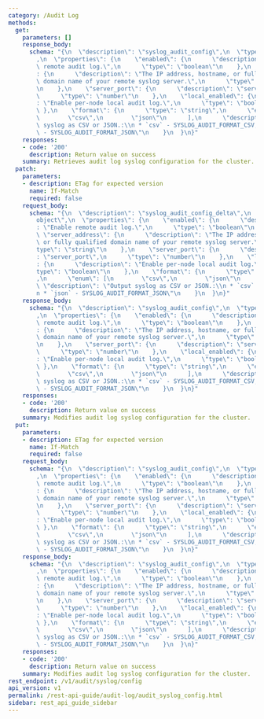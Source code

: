 ```yaml
---
category: /Audit Log
methods:
  get:
    parameters: []
    response_body:
      schema: "{\n  \"description\": \"syslog_audit_config\",\n  \"type\": \"object\"\
        ,\n  \"properties\": {\n    \"enabled\": {\n      \"description\": \"Enable\
        \ remote audit log.\",\n      \"type\": \"boolean\"\n    },\n    \"server_address\"\
        : {\n      \"description\": \"The IP address, hostname, or fully qualified\
        \ domain name of your remote syslog server.\",\n      \"type\": \"string\"\
        \n    },\n    \"server_port\": {\n      \"description\": \"server_port\",\n\
        \      \"type\": \"number\"\n    },\n    \"local_enabled\": {\n      \"description\"\
        : \"Enable per-node local audit log.\",\n      \"type\": \"boolean\"\n   \
        \ },\n    \"format\": {\n      \"type\": \"string\",\n      \"enum\": [\n\
        \        \"csv\",\n        \"json\"\n      ],\n      \"description\": \"Output\
        \ syslog as CSV or JSON.:\\n * `csv` - SYSLOG_AUDIT_FORMAT_CSV,\\n * `json`\
        \ - SYSLOG_AUDIT_FORMAT_JSON\"\n    }\n  }\n}"
    responses:
    - code: '200'
      description: Return value on success
    summary: Retrieves audit log syslog configuration for the cluster.
  patch:
    parameters:
    - description: ETag for expected version
      name: If-Match
      required: false
    request_body:
      schema: "{\n  \"description\": \"syslog_audit_config_delta\",\n  \"type\": \"\
        object\",\n  \"properties\": {\n    \"enabled\": {\n      \"description\"\
        : \"Enable remote audit log.\",\n      \"type\": \"boolean\"\n    },\n   \
        \ \"server_address\": {\n      \"description\": \"The IP address, hostname,\
        \ or fully qualified domain name of your remote syslog server.\",\n      \"\
        type\": \"string\"\n    },\n    \"server_port\": {\n      \"description\"\
        : \"server_port\",\n      \"type\": \"number\"\n    },\n    \"local_enabled\"\
        : {\n      \"description\": \"Enable per-node local audit log.\",\n      \"\
        type\": \"boolean\"\n    },\n    \"format\": {\n      \"type\": \"string\"\
        ,\n      \"enum\": [\n        \"csv\",\n        \"json\"\n      ],\n     \
        \ \"description\": \"Output syslog as CSV or JSON.:\\n * `csv` - SYSLOG_AUDIT_FORMAT_CSV,\\\
        n * `json` - SYSLOG_AUDIT_FORMAT_JSON\"\n    }\n  }\n}"
    response_body:
      schema: "{\n  \"description\": \"syslog_audit_config\",\n  \"type\": \"object\"\
        ,\n  \"properties\": {\n    \"enabled\": {\n      \"description\": \"Enable\
        \ remote audit log.\",\n      \"type\": \"boolean\"\n    },\n    \"server_address\"\
        : {\n      \"description\": \"The IP address, hostname, or fully qualified\
        \ domain name of your remote syslog server.\",\n      \"type\": \"string\"\
        \n    },\n    \"server_port\": {\n      \"description\": \"server_port\",\n\
        \      \"type\": \"number\"\n    },\n    \"local_enabled\": {\n      \"description\"\
        : \"Enable per-node local audit log.\",\n      \"type\": \"boolean\"\n   \
        \ },\n    \"format\": {\n      \"type\": \"string\",\n      \"enum\": [\n\
        \        \"csv\",\n        \"json\"\n      ],\n      \"description\": \"Output\
        \ syslog as CSV or JSON.:\\n * `csv` - SYSLOG_AUDIT_FORMAT_CSV,\\n * `json`\
        \ - SYSLOG_AUDIT_FORMAT_JSON\"\n    }\n  }\n}"
    responses:
    - code: '200'
      description: Return value on success
    summary: Modifies audit log syslog configuration for the cluster.
  put:
    parameters:
    - description: ETag for expected version
      name: If-Match
      required: false
    request_body:
      schema: "{\n  \"description\": \"syslog_audit_config\",\n  \"type\": \"object\"\
        ,\n  \"properties\": {\n    \"enabled\": {\n      \"description\": \"Enable\
        \ remote audit log.\",\n      \"type\": \"boolean\"\n    },\n    \"server_address\"\
        : {\n      \"description\": \"The IP address, hostname, or fully qualified\
        \ domain name of your remote syslog server.\",\n      \"type\": \"string\"\
        \n    },\n    \"server_port\": {\n      \"description\": \"server_port\",\n\
        \      \"type\": \"number\"\n    },\n    \"local_enabled\": {\n      \"description\"\
        : \"Enable per-node local audit log.\",\n      \"type\": \"boolean\"\n   \
        \ },\n    \"format\": {\n      \"type\": \"string\",\n      \"enum\": [\n\
        \        \"csv\",\n        \"json\"\n      ],\n      \"description\": \"Output\
        \ syslog as CSV or JSON.:\\n * `csv` - SYSLOG_AUDIT_FORMAT_CSV,\\n * `json`\
        \ - SYSLOG_AUDIT_FORMAT_JSON\"\n    }\n  }\n}"
    response_body:
      schema: "{\n  \"description\": \"syslog_audit_config\",\n  \"type\": \"object\"\
        ,\n  \"properties\": {\n    \"enabled\": {\n      \"description\": \"Enable\
        \ remote audit log.\",\n      \"type\": \"boolean\"\n    },\n    \"server_address\"\
        : {\n      \"description\": \"The IP address, hostname, or fully qualified\
        \ domain name of your remote syslog server.\",\n      \"type\": \"string\"\
        \n    },\n    \"server_port\": {\n      \"description\": \"server_port\",\n\
        \      \"type\": \"number\"\n    },\n    \"local_enabled\": {\n      \"description\"\
        : \"Enable per-node local audit log.\",\n      \"type\": \"boolean\"\n   \
        \ },\n    \"format\": {\n      \"type\": \"string\",\n      \"enum\": [\n\
        \        \"csv\",\n        \"json\"\n      ],\n      \"description\": \"Output\
        \ syslog as CSV or JSON.:\\n * `csv` - SYSLOG_AUDIT_FORMAT_CSV,\\n * `json`\
        \ - SYSLOG_AUDIT_FORMAT_JSON\"\n    }\n  }\n}"
    responses:
    - code: '200'
      description: Return value on success
    summary: Modifies audit log syslog configuration for the cluster.
rest_endpoint: /v1/audit/syslog/config
api_version: v1
permalink: /rest-api-guide/audit-log/audit_syslog_config.html
sidebar: rest_api_guide_sidebar
---
```

